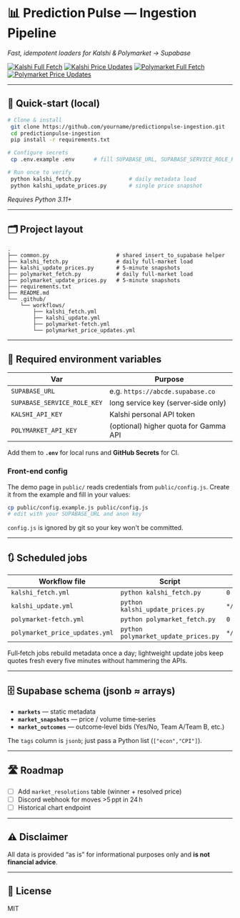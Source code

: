 # 📊 Prediction Pulse — Ingestion Pipeline

*Fast, idempotent loaders for Kalshi & Polymarket → Supabase*

[![Kalshi Full Fetch](https://github.com/yourname/predictionpulse-ingestion/actions/workflows/kalshi_fetch.yml/badge.svg)](https://github.com/yourname/predictionpulse-ingestion/actions/workflows/kalshi_fetch.yml)
[![Kalshi Price Updates](https://github.com/yourname/predictionpulse-ingestion/actions/workflows/kalshi_update.yml/badge.svg)](https://github.com/yourname/predictionpulse-ingestion/actions/workflows/kalshi_update.yml)
[![Polymarket Full Fetch](https://github.com/yourname/predictionpulse-ingestion/actions/workflows/polymarket-fetch.yml/badge.svg)](https://github.com/yourname/predictionpulse-ingestion/actions/workflows/polymarket-fetch.yml)
[![Polymarket Price Updates](https://github.com/yourname/predictionpulse-ingestion/actions/workflows/polymarket_price_updates.yml/badge.svg)](https://github.com/yourname/predictionpulse-ingestion/actions/workflows/polymarket_price_updates.yml)

---

## 🚀 Quick‑start (local)

```bash
# Clone & install
 git clone https://github.com/yourname/predictionpulse-ingestion.git
 cd predictionpulse-ingestion
 pip install -r requirements.txt

# Configure secrets
 cp .env.example .env      # fill SUPABASE_URL, SUPABASE_SERVICE_ROLE_KEY, KALSHI_API_KEY, POLYMARKET_API_KEY

# Run once to verify
 python kalshi_fetch.py               # daily metadata load
 python kalshi_update_prices.py       # single price snapshot
```

*Requires Python 3.11+*

---

## 🗂 Project layout

```
.
├── common.py                     # shared insert_to_supabase helper
├── kalshi_fetch.py               # daily full‑market load
├── kalshi_update_prices.py       # 5‑minute snapshots
├── polymarket_fetch.py           # daily full‑market load
├── polymarket_update_prices.py   # 5‑minute snapshots
├── requirements.txt
├── README.md
└── .github/
    └── workflows/
        ├── kalshi_fetch.yml
        ├── kalshi_update.yml
        ├── polymarket-fetch.yml
        └── polymarket_price_updates.yml
```

---

## 🔑 Required environment variables

| Var                         | Purpose                               |
| --------------------------- | ------------------------------------- |
| `SUPABASE_URL`              | e.g. `https://abcde.supabase.co`      |
| `SUPABASE_SERVICE_ROLE_KEY` | long service key (server‑side only)   |
| `KALSHI_API_KEY`            | Kalshi personal API token             |
| `POLYMARKET_API_KEY`        | (optional) higher quota for Gamma API |

Add them to **`.env`** for local runs and **GitHub Secrets** for CI.

### Front-end config

The demo page in `public/` reads credentials from `public/config.js`. Create it
from the example and fill in your values:

```bash
cp public/config.example.js public/config.js
# edit with your SUPABASE_URL and anon key
```

`config.js` is ignored by git so your key won't be committed.

---

## 🔃 Scheduled jobs

| Workflow file                  | Script                               | Cron          |
| ------------------------------ | ------------------------------------ | ------------- |
| `kalshi_fetch.yml`             | `python kalshi_fetch.py`             | `0 5 * * *`   |
| `kalshi_update.yml`            | `python kalshi_update_prices.py`     | `*/5 * * * *` |
| `polymarket-fetch.yml`         | `python polymarket_fetch.py`         | `0 6 * * *`   |
| `polymarket_price_updates.yml` | `python polymarket_update_prices.py` | `*/5 * * * *` |

Full‑fetch jobs rebuild metadata once a day; lightweight update jobs keep quotes fresh every five minutes without hammering the APIs.

---

## 🗄 Supabase schema (jsonb ≈ arrays)

* **`markets`** — static metadata
* **`market_snapshots`** — price / volume time‑series
* **`market_outcomes`** — outcome‑level bids (Yes/No, Team A/Team B, etc.)

The `tags` column is `jsonb`; just pass a Python list (`["econ","CPI"]`).

---

## 🛣 Roadmap

* [ ] Add `market_resolutions` table (winner + resolved price)
* [ ] Discord webhook for moves >5 ppt in 24 h
* [ ] Historical chart endpoint

---

## ⚠️ Disclaimer

All data is provided “as is” for informational purposes only and **is not financial advice**.

---

## 📝 License

MIT
